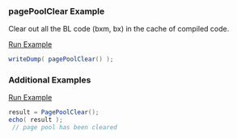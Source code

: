 ### pagePoolClear Example

Clear out all the BL code (bxm, bx) in the cache of compiled code. 

<a href="https://try.boxlang.io/?code=eJwrL8osSXUpzS3QUChITE8NyM%2FPcc5JTSzS0FTQtOYCAK2FCgc%3D" target="_blank">Run Example</a>

```java
writeDump( pagePoolClear() );

```


### Additional Examples

<a href="https://try.boxlang.io/?code=eJwrSi0uzSlRsFUISExPDcjPz3HOSU0s0tC05kpNzsjXUCiCyAP5Cvr6CgVARQoFQFUKGYnFCkmpqXkKySD1qSlcAH%2BEF%2Bo%3D" target="_blank">Run Example</a>

```java
result = PagePoolClear();
echo( result );
 // page pool has been cleared

```


